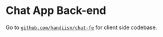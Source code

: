 # Chat App Back-end

Go to [`github.com/handiism/chat-fe`](https://github.com/handiism/chat-fe) for client side codebase.
